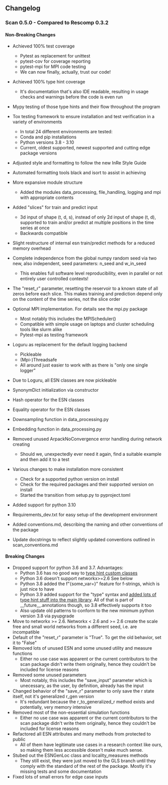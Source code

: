 ## Changelog

### Scan 0.5.0 - Compared to Rescomp 0.3.2

#### Non-Breaking Changes

* Achieved 100% test coverage 
  * Pytest as replacement for unittest
  * pytest-cov for coverage reporting
  * pytest-mpi for MPI code testing
  * We can now finally, actually, trust our code!
* Achieved 100% type hint coverage 
  * It's documentation that's also IDE readable, resulting in usage checks and warnings before the code is even run
* Mypy testing of those type hints and their flow throughout the program
* Tox testing framework to ensure installation and test verification in a variety of environments
  * In total 24 different environments are tested:
  * Conda and pip installations
  * Python versions 3.8 - 3.10
  * Current, oldest supported, newest supported and cutting edge package versions
* Adjusted style and formatting to follow the new InRe Style Guide
* Automated formatting tools black and isort to assist in achieving


* More expansive module structure
  * Added the modules data_processing, file_handling, logging and mpi with appropriate contents
* Added "slices" for train and predict input 
  * 3d input of shape (t, d, s), instead of only 2d input of shape (t, d), supported to train and/or predict at multiple 
positions in the time series at once 
  * Backwards compatible
* Slight restructure of internal esn train/predict methods for a reduced memory overhead
* Complete independence from the global numpy random seed via two new, also independent, seed parameters: n_seed and 
w_in_seed
  * This enables full software level reproducibility, even in parallel or not entirely user controlled contexts!
* The "reset_r" parameter, resetting the reservoir to a known state of all zeros before each slice. This makes training
and prediction depend only on the content of the time series, not the slice order
* Optional MPI implementation. For details see the mpi.py package
  * Most notably this includes the MPIScheduler()
  * Compatible with simple usage on laptops and cluster scheduling tools like slurm alike
  * Pytest-mpi as testing framework
* Loguru as replacement for the default logging backend
  * Pickleable
  * (Mpi-)Threadsafe 
  * All around just easier to work with as there is "only one single logger"
* Due to Loguru, all ESN classes are now pickleable
* SynonymDict initialization via constructor
* Hash operator for the ESN classes
* Equality operator for the ESN classes
* Downsampling function in data_processing.py
* Embedding function in data_processing.py
* Removed unused ArpackNoConvergence error handling during network creating
  * Should we, unexpectedly ever need it again, find a suitable example and then add it to a test


* Various changes to make installation more consistent
  * Check for a supported python version on install
  * Check for the required packages and their supported version on install
  * Started the transition from setup.py to pyproject.toml
* Added support for python 3.10
* Requirements_dev.txt for easy setup of the development environment
* Added conventions.md, describing the naming and other conventions of the package
* Update docstrings to reflect slightly updated conventions outlined in scan_conventions.md


#### Breaking Changes
* Dropped support for python 3.6 and 3.7. Advantages:
  * Python 3.6 has no good way to [type hint custom classes](https://stackoverflow.com/questions/33533148/how-do-i-type-hint-a-method-with-the-type-of-the-enclosing-class)
  * Python 3.6 doesn't support networkx>=2.6 See below
  * Python 3.8 added the f"{some_var=}" feature for f-strings, which is just nice to have
  * Python 3.9 added support for the "type" syntax and [added lots of type hint stuff into the main library](https://adamj.eu/tech/2021/05/16/python-type-hints-return-class-not-instance/). 
All of that is part of \_\_future\_\_.annotations though, so 3.8 effectively supports it too
  * Also update old patterns to conform to the new minimum python version 3.8 via pyupgrade
* Move to networkx >= 2.6. Networkx < 2.6 and >= 2.6 create the scale free and small world networks from a different 
seed, i.e. are incompatible
* Default of the "reset_r" parameter is "True". To get the old behavior, set it to "False"
* Removed lots of unused ESN and some unused utility and measure functions
  * Either no use case was apparent or the current contributors to the scan package didn't write them originally, hence 
they couldn't be included for license reasons
* Removed some unused parameters
  * Most notably, this includes the "save_input" parameter which is unecessary, as the user, by definition, already has 
the input
* Changed behavior of the "save_r" parameter to only save the r state itself, not it's generalized r_gen version
  * It's redundant because the r_to_generalized_r method exists and potentially, very memory intensive
* Removed most of the non-essential simulation functions
  * Either no use case was apparent or the current contributors to the scan package didn't write them originally, hence 
they couldn't be included for license reasons
* Refactored all ESN attributes and many methods from protected to public
  * All of them have legitimate use cases in a research context like ours, so making them less accessible doesn't make 
much sense. 
* Stubed out the ESNGenLoc class and locality_measures methods
  * They still exist, they were just moved to the GLS branch until they comply with the standard of the rest of the 
package. Mostly it's missing tests and some documentation
* Fixed lots of small errors for edge case inputs
